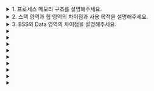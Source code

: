 <details>
    <summary>1. 프로세스 메모리 구조를 설명해주세요.</summary>
    <br>
    
"프로세스 메모리 구조는 **프로그램이 실행될 때 메모리에 할당되는 영역**을 **용도별로 체계적으로 분리한 구조**입니다."

**코드 영역(텍스트 영역)**부터 말씀드리면, 이 영역은 **실행 가능한 기계어 코드**가 저장되는 곳입니다. 컴파일된 프로그램의 명령어들이 **읽기 전용**으로 저장되어 있어서 **실행 중에 변경될 수 없습니다**. 같은 프로그램을 여러 번 실행해도 **코드는 동일하므로 메모리에서 공유**할 수 있어 효율적입니다.

**데이터 영역**은 **전역 변수와 정적 변수**가 저장되는 공간입니다. 이 영역은 다시 **초기화된 데이터 영역**과 **초기화되지 않은 데이터 영역(BSS)**으로 나뉩니다. 초기화된 전역 변수는 **프로그램 시작 시 미리 설정된 값**을 가지고, BSS 영역의 변수들은 **자동으로 0으로 초기화**됩니다. **프로그램 실행 내내 존재**하는 특징이 있습니다.

**힙 영역**은 **동적 메모리 할당**을 위한 공간입니다. `malloc()`, `new` 같은 함수로 **런타임에 메모리를 요청**할 때 사용됩니다. 힙은 **낮은 주소에서 높은 주소로 성장**하며, **프로그래머가 직접 할당과 해제를 관리**해야 합니다. 메모리 누수나 댕글링 포인터 같은 **메모리 관리 오류**가 발생할 수 있는 영역입니다.

**스택 영역**은 **함수 호출과 지역 변수**를 위한 공간입니다. 함수가 호출될 때마다 **스택 프레임**이 생성되어 **매개변수, 지역 변수, 리턴 주소**가 저장됩니다. 스택은 **높은 주소에서 낮은 주소로 성장**하며, 함수가 종료되면 **자동으로 해제**됩니다. **LIFO(Last In, First Out) 구조**로 관리되어 **빠른 할당과 해제**가 가능합니다.

**메모리 성장 방향**을 보면, **힙은 위쪽으로, 스택은 아래쪽으로 성장**해서 서로 만나면 **스택 오버플로우**가 발생합니다. 이런 구조로 **각 영역의 용도가 명확히 분리**되어 있어서 **메모리 관리가 효율적**이고, **프로그램의 안정성**도 보장됩니다.

운영체제는 **가상 메모리 시스템**을 통해 각 프로세스마다 **독립적인 메모리 공간**을 제공하므로, 프로세스 간에 **메모리 영역이 겹치지 않고** 서로 **간섭하지 않습니다**.

</details>

<details>
    <summary>2. 스택 영역과 힙 영역의 차이점과 사용 목적을 설명해주세요.</summary>
    <br>

"스택 영역과 힙 영역은 **메모리 관리 방식과 사용 목적이 완전히 다른 두 영역**입니다."

**메모리 할당 방식**부터 말씀드리면, **스택은 자동 관리**로 함수 호출 시 자동 할당되고 함수 종료 시 자동 해제됩니다. 반면 **힙은 수동 관리**로 `malloc()`, `free()` 같은 함수로 프로그래머가 직접 관리해야 합니다.

**접근 속도**는 **스택이 훨씬 빠릅니다**. **LIFO 구조**로 단순하게 스택 포인터만 이동하면 되고 CPU 캐시 지역성도 좋습니다. **힙은 상대적으로 느리고** 메모리 단편화 때문에 접근 패턴이 불규칙합니다.

**사용 목적**을 보면, **스택은 함수 호출 관리**에 사용됩니다. **지역 변수, 매개변수, 리턴 주소**를 저장합니다. **힙은 동적 데이터 구조**를 위한 공간으로, **크기가 실행 시점에 결정되는 배열이나 연결 리스트** 같은 자료구조에 사용합니다.

**메모리 크기**도 차이가 있습니다. **스택은 보통 수 MB로 제한**되어 있어 큰 지역 변수나 깊은 재귀 호출 시 스택 오버플로우가 발생할 수 있습니다. **힙은 시스템 메모리 범위 내에서 자유롭게** 사용 가능합니다.

**생명 주기**를 보면, **스택 데이터는 함수 범위 내에서만 유효**하고, **힙 데이터는 명시적으로 해제할 때까지 계속 존재**합니다. 따라서 **함수를 넘나드는 데이터는 반드시 힙에 저장**해야 합니다.

**오류 패턴**도 다른데, **스택은 주로 스택 오버플로우**, **힙은 메모리 누수나 댕글링 포인터** 같은 문제가 발생합니다.

</details>

<details>
    <summary>3. BSS와 Data 영역의 차이점을 설명해주세요.</summary>
    <br>
    
</details>

<details>
    <summary></summary>
    <br>
    
</details>

<details>
    <summary></summary>
    <br>
    
</details>

<details>
    <summary></summary>
    <br>
    
</details>

<details>
    <summary></summary>
    <br>
    
</details>

<details>
    <summary></summary>
    <br>
    
</details>

<details>
    <summary></summary>
    <br>
    
</details>

<details>
    <summary></summary>
    <br>
    
</details>

<details>
    <summary></summary>
    <br>
    
</details>

<details>
    <summary></summary>
    <br>
    
</details>
